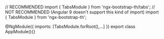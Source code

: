// RECOMMENDED
import { TabsModule } from 'ngx-bootstrap-th/tabs';
// NOT RECOMMENDED (Angular 9 doesn't support this kind of import)
import { TabsModule } from 'ngx-bootstrap-th';

@NgModule({
  imports: [TabsModule.forRoot(),...]
})
export class AppModule(){}
